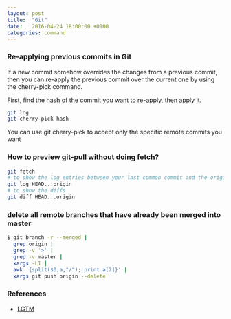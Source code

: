 ```yaml
---
layout: post
title:  "Git"
date:   2016-04-24 18:00:00 +0100
categories: command
---
```


### Re-applying previous commits in Git

If a new commit somehow overrides the changes from a previous commit, then you can re-apply the previous commit over the current one by using the cherry-pick command.

First, find the hash of the commit you want to re-apply, then apply it.

```bash
git log
git cherry-pick hash
```
You can use git cherry-pick to accept only the specific remote commits you want

### How to preview git-pull without doing fetch?

```bash
git fetch
# to show the log entries between your last common commit and the origin branch
git log HEAD...origin
# to show the diffs
git diff HEAD...origin
```

### delete all remote branches that have already been merged into master

```bash
$ git branch -r --merged |
  grep origin |
  grep -v '>' |
  grep -v master |
  xargs -L1 |
  awk '{split($0,a,"/"); print a[2]}' |
  xargs git push origin --delete
```

### References

- [LGTM](https://lgtm.co)
